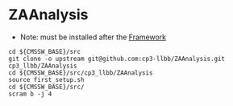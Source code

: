 # ZAAnalysis

   * Note: must be installed after the [Framework](https://github.com/cp3-llbb/Framework)

```
cd ${CMSSW_BASE}/src
git clone -o upstream git@github.com:cp3-llbb/ZAAnalysis.git cp3_llbb/ZAAnalysis
cd ${CMSSW_BASE}/src/cp3_llbb/ZAAnalysis
source first_setup.sh
cd ${CMSSW_BASE}/src/
scram b -j 4
```

